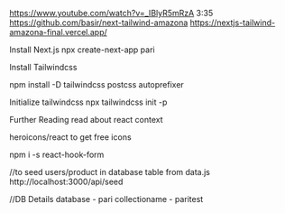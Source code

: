 https://www.youtube.com/watch?v=_IBlyR5mRzA 3:35
https://github.com/basir/next-tailwind-amazona
https://nextjs-tailwind-amazona-final.vercel.app/

Install Next.js
npx create-next-app pari

Install Tailwindcss

npm install -D tailwindcss postcss autoprefixer

Initialize tailwindcss
npx tailwindcss init -p

Further Reading
read about react context

heroicons/react to get free icons

npm i -s react-hook-form

//to seed users/product in database table from data.js
http://localhost:3000/api/seed

//DB Details
database - pari
collectioname - paritest
